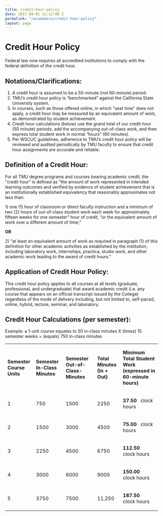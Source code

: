 ```yaml
---
title: credit-hour-policy
date: 2017-09-01 22:12:00 Z
permalink: "/academics/credit-hour-policy"
layout: page
---
```


<h1>Credit Hour Policy</h1>
<p>Federal law now requires all accredited institutions to comply with the federal definition of the credit hour.</p>
<h2>Notations/Clarifications:</h2>
<ol>
<li>A credit hour is assumed to be a 50-minute (not 60-minute) period.</li>
<li>TMU’s credit hour policy is “benchmarked” against the California State University system.</li>
<li>In courses, such as those offered online, in which "seat time" does not apply, a credit hour may be measured by an equivalent amount of work, as demonstrated by student achievement.</li>
<li>Credit hour calculations (below) use the grand total of our credit hour (50 minute) periods, add the accompanying out-of-class work, and then express total student work in normal “hours” (60 minutes).</li>
<li>Per WSCUC guidelines, adherence to TMU’s credit hour policy will be reviewed and audited periodically by TMU faculty to ensure that credit hour assignments are accurate and reliable.</li>
</ol>
<h2>Definition of a Credit Hour:</h2>
<p>For all TMU degree programs and courses bearing academic credit, the "credit hour" is defined as "the amount of work represented in intended learning outcomes and verified by evidence of student achievement that is an institutionally established equivalency that reasonably approximates not less than:</p>
<p>1) one (1) hour of classroom or direct faculty instruction and a minimum of two (2) hours of out-of-class student work each week for approximately fifteen weeks for one semester” hour of credit, “or the equivalent amount of work over a different amount of time;”  </p>
<p><strong>OR  </strong></p>
<p>2) “at least an equivalent amount of work as required in paragraph (1) of this definition for other academic activities as established by the institution, including laboratory work, internships, practica, studio work, and other academic work leading to the award of credit hours."</p>
<h2>Application of Credit Hour Policy:</h2>
<p>This credit hour policy applies to all courses at all levels (graduate, professional, and undergraduate) that award academic credit (i.e. any course that appears on an official transcript issued by the College) regardless of the mode of delivery including, but not limited to, self-paced, online, hybrid, lecture, seminar, and laboratory.</p>
<h2>Credit Hour Calculations (per semester):</h2>
<p>Example: a 1-unit course equates to 50 in-class minutes X (times) 15 semester weeks = (equals) 750 in-class minutes</p>
<table class="bordered">
<tbody>
<tr>
<td>
<p><strong>Semester<br />Course Units</strong></p>
</td>
<td>
<p><strong>Semester<br />In-Class Minutes</strong></p>
</td>
<td>
<p><strong>Semester<br />Out-of-Class-Minutes</strong></p>
</td>
<td>
<p><strong>Total Minutes<br />(In + Out)</strong></p>
</td>
<td>
<p><strong>Minimum Total Student Work<br />(expressed in 60-minute hours)</strong></p>
</td>
</tr>
<tr>
<td>
<p>1</p>
</td>
<td>
<p>750</p>
</td>
<td>
<p>1500</p>
</td>
<td>
<p>2250</p>
</td>
<td>
<p><strong>37.50</strong>   clock hours</p>
</td>
</tr>
<tr>
<td>
<p>2</p>
</td>
<td>
<p>1500</p>
</td>
<td>
<p>3000</p>
</td>
<td>
<p>4500</p>
</td>
<td>
<p><strong>75.00</strong>   clock hours</p>
</td>
</tr>
<tr>
<td>
<p>3</p>
</td>
<td>
<p>2250</p>
</td>
<td>
<p>4500</p>
</td>
<td>
<p>6750</p>
</td>
<td>
<p><strong>112.50</strong>   clock hours</p>
</td>
</tr>
<tr>
<td>
<p>4</p>
</td>
<td>
<p>3000</p>
</td>
<td>
<p>6000</p>
</td>
<td>
<p>9000</p>
</td>
<td>
<p><strong>150.00</strong>   clock hours</p>
</td>
</tr>
<tr>
<td>
<p>5</p>
</td>
<td>
<p>3750</p>
</td>
<td>
<p>7500</p>
</td>
<td>
<p>11,250</p>
</td>
<td>
<p><strong>187.50</strong>   clock hours</p>
</td>
</tr>
</tbody>
</table>